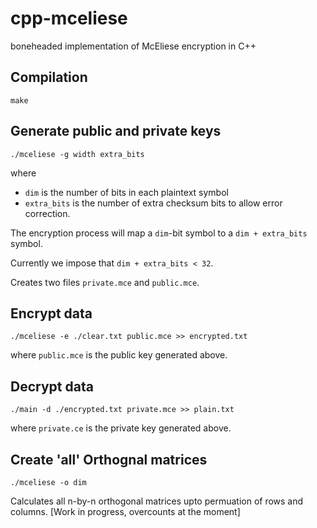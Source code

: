 # cpp-mceliese
boneheaded implementation of McEliese encryption in C++
## Compilation
```
make
```

## Generate public and private keys
```
./mceliese -g width extra_bits
```
where 
 * `dim` is the number of bits in each plaintext symbol
 * `extra_bits` is the number of extra checksum bits to allow error correction.
      
The encryption process will map a `dim`-bit symbol to a `dim + extra_bits` symbol.

Currently we impose that `dim + extra_bits < 32`.

Creates two files `private.mce` and `public.mce`.

## Encrypt data
```
./mceliese -e ./clear.txt public.mce >> encrypted.txt
```
where `public.mce` is the public key generated above.

## Decrypt data
```
./main -d ./encrypted.txt private.mce >> plain.txt
```
where `private.ce` is the private key generated above.

## Create 'all' Orthognal matrices
```
./mceliese -o dim
```
Calculates all n-by-n orthogonal matrices upto permuation of rows and columns.
[Work in progress, overcounts at the moment]
